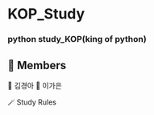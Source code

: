 # KOP_Study
### python study_KOP(king of python)

👑 Members
-----------
🐣 김경아
🐣 이가은



🪄 Study Rules